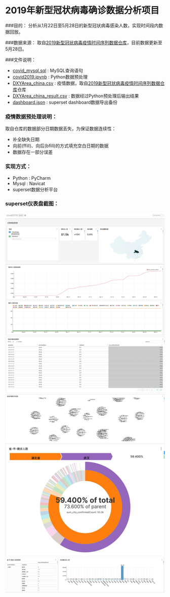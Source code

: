 # 2019年新型冠状病毒确诊数据分析项目

###目的：
分析从1月22日至5月28日的新型冠状病毒感染人数，实现时间段内数据回放。

###数据来源：
取自[2019新型冠状病毒疫情时间序列数据仓库](https://github.com/BlankerL/DXY-COVID-19-Data)，目前数据更新至5月28日。

###文件说明：
- [covid_mysql.sql](script/covid_mysql.sql) : MySQL查询语句
- [covid2019.ipynb](script/covid2019.ipynb) : Python数据预处理
- [DXYArea_china.csv](csv/DXYArea_china.csv) : 疫情数据，取自[2019新型冠状病毒疫情时间序列数据仓库](https://github.com/BlankerL/DXY-COVID-19-Data)仓库
- [DXYArea_china_result.csv](csv/DXYArea_china_result.csv) : 数据经过Python预处理后输出结果
- [dashboard.json](json/dashboard.json) : superset dashboard数据导出备份

### 疫情数据预处理说明：
取自仓库的数据部分日期数据丢失，为保证数据连续性：

- 补全缺失日期
- 向前(ffill)、向后(bfill)的方式填充空白日期的数据
- 数据存在一部分误差

### 实现方式：
- Python : PyCharm
- Mysql : Navicat
- superset数据分析平台

### superset仪表盘截图：
![image](image/dashboard_1.jpg)
![image](image/dashboard_2.jpg)
![image](image/dashboard_3.jpg)
![image](image/dashboard_4.jpg)
![image](image/dashboard_5.jpg)
![image](image/dashboard_6.jpg)





 
